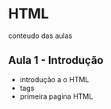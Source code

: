 # HTML
conteudo das aulas

## Aula 1 - Introdução
- introdução a o HTML
- tags
- primeira pagina HTML
  
